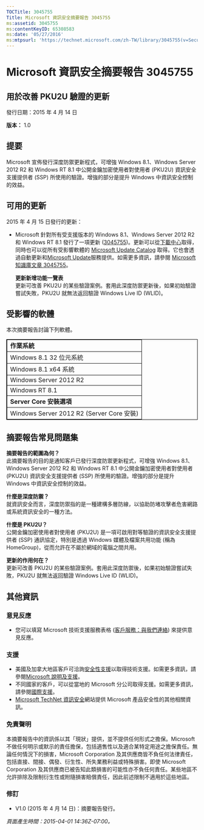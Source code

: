 ```yaml
---
TOCTitle: 3045755
Title: Microsoft 資訊安全摘要報告 3045755
ms:assetid: 3045755
ms:contentKeyID: 65308583
ms:date: '05/27/2016'
ms:mtpsurl: 'https://technet.microsoft.com/zh-TW/library/3045755(v=Security.10)'
---
```


Microsoft 資訊安全摘要報告 3045755
==================================

用於改善 PKU2U 驗證的更新
-------------------------

發行日期：2015 年 4 月 14 日

**版本：**  1.0

提要
----

<span id="sectionToggle0"></span>
Microsoft 宣佈發行深度防禦更新程式，可增強 Windows 8.1、Windows Server 2012 R2 和 Windows RT 8.1 中公開金鑰加密使用者對使用者 (PKU2U) 資訊安全支援提供者 (SSP) 所使用的驗證。增強的部分是提升 Windows 中資訊安全控制的效益。

可用的更新
----------

<span id="sectionToggle1"></span>
2015 年 4 月 15 日發行的更新：

-   Microsoft 針對所有受支援版本的 Windows 8.1、Windows Server 2012 R2 和 Windows RT 8.1 發行了一項更新 ([3045755](https://support.microsoft.com/zh-tw/kb/3045755))。更新可以從[下載中心](https://www.microsoft.com/zh-tw/download/default.aspx)取得，同時也可以從所有受影響軟體的 [Microsoft Update Catalog](https://go.microsoft.com/fwlink/?linkid=96155) 取得。它也會透過自動更新和[Microsoft Update](https://update.microsoft.com/microsoftupdate/v6/vistadefault.aspx?ln=zh-tw)服務提供。如需更多資訊，請參閱 [Microsoft 知識庫文章 3045755](https://support.microsoft.com/zh-tw/kb/3045755)。

    **更新新增功能一覽表**  
    更新可改善 PKU2U 的某些驗證案例。套用此深度防禦更新後，如果初始驗證嘗試失敗，PKU2U 就無法返回驗證 Windows Live ID (WLID)。

受影響的軟體
------------

<span id="sectionToggle2"></span>
本次摘要報告討論下列軟體。

<p></p>
<table style="border:1px solid black;">
<colgroup>
<col width="100%" />
</colgroup>
<tbody>
<tr class="odd">
<td style="border:1px solid black;"><strong>作業系統</strong></td>
</tr>
<tr class="even">
<td style="border:1px solid black;">Windows 8.1 32 位元系統</td>
</tr>
<tr class="odd">
<td style="border:1px solid black;">Windows 8.1 x64 系統</td>
</tr>
<tr class="even">
<td style="border:1px solid black;">Windows Server 2012 R2</td>
</tr>
<tr class="odd">
<td style="border:1px solid black;">Windows RT 8.1</td>
</tr>
<tr class="even">
<td style="border:1px solid black;"><strong>Server Core 安裝選項</strong></td>
</tr>
<tr class="odd">
<td style="border:1px solid black;">Windows Server 2012 R2 (Server Core 安裝)</td>
</tr>
</tbody>
</table>
  
摘要報告常見問題集  
------------------
  
<span id="sectionToggle3"></span>
**摘要報告的範圍為何？**  
此摘要報告的目的是通知客戶已發行深度防禦更新程式，可增強 Windows 8.1、Windows Server 2012 R2 和 Windows RT 8.1 中公開金鑰加密使用者對使用者 (PKU2U) 資訊安全支援提供者 (SSP) 所使用的驗證。增強的部分是提升 Windows 中資訊安全控制的效益。
  
**什麼是深度防禦？**  
就資訊安全而言，深度防禦指的是一種建構多層防線，以協助防堵攻擊者危害網路或系統資訊安全的一種方法。
  
**什麼是 PKU2U？**  
公開金鑰加密使用者對使用者 (PKU2U) 是一項可啟用對等驗證的資訊安全支援提供者 (SSP) 通訊協定，特別是透過 Windows 媒體及檔案共用功能 (稱為 HomeGroup)，從而允許在不屬於網域的電腦之間共用。
  
**更新的作用何在？**  
更新可改善 PKU2U 的某些驗證案例。套用此深度防禦後，如果初始驗證嘗試失敗，PKU2U 就無法返回驗證 Windows Live ID (WLID)。
  
其他資訊  
--------
  
<span id="sectionToggle4"></span>
### 意見反應
  
-   您可以填寫 Microsoft 技術支援服務表格 ([客戶服務：與我們連絡](https://support.microsoft.com/zh-tw/kb/?scid=sw;en;1257&amp;showpage=1&amp;ws=technet&amp;sd=tech)) 來提供意見反應。
  
### 支援
  
-   美國及加拿大地區客戶可洽詢[安全性支援](https://support.microsoft.com/zh-tw/gp/gp_security_main)以取得技術支援。如需更多資訊，請參閱[Microsoft 說明及支援](https://support.microsoft.com/?ln=zh-tw)。  
-   不同國家的客戶，可以從當地的 Microsoft 分公司取得支援。如需更多資訊，請參閱[國際支援](https://go.microsoft.com/fwlink/?linkid=21155)。  
-   [Microsoft TechNet 資訊安全](https://technet.microsoft.com/zh-tw/security/default.aspx)網站提供 Microsoft 產品安全性的其他相關資訊。
  
### 免責聲明
  
本摘要報告中的資訊係以其「現狀」提供，並不提供任何形式之擔保。Microsoft 不做任何明示或默示的責任擔保，包括適售性以及適合某特定用途之擔保責任。無論任何情況下的損害，Microsoft Corporation 及其供應商皆不負任何法律責任，包括直接、間接、偶發、衍生性、所失業務利益或特殊損害。即使 Microsoft Corporation 及其供應商已被告知此類損害的可能性亦不負任何責任。某些地區不允許排除及限制衍生性或附隨損害賠償責任，因此前述限制不適用於這些地區。
  
### 修訂
  
-   V1.0 (2015 年 4 月 14 日)：摘要報告發行。
  
*頁面產生時間：2015-04-01 14:36Z-07:00。*
